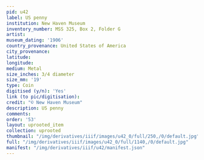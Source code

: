 ```yaml
---
pid: u42
label: US penny
institution: New Haven Museum
inventory_number: MSS 325, Box 2, Folder G
artist:
museum_dating: '1906'
country_provenance: United States of America
city_provenance:
latitude:
longitude:
medium: Metal
size_inches: 3/4 diameter
size_mm: '19'
type: Coin
digitised (y/n): 'Yes'
link (to pic/digitisation):
credit: "© New Haven Museum"
description: US penny
comments:
order: '53'
layout: uprooted_item
collection: uprooted
thumbnail: "/img/derivatives/iiif/images/u42_0/full/250,/0/default.jpg"
full: "/img/derivatives/iiif/images/u42_0/full/1140,/0/default.jpg"
manifest: "/img/derivatives/iiif/u42/manifest.json"
---
```

